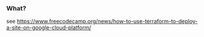 ### What?
see https://www.freecodecamp.org/news/how-to-use-terraform-to-deploy-a-site-on-google-cloud-platform/